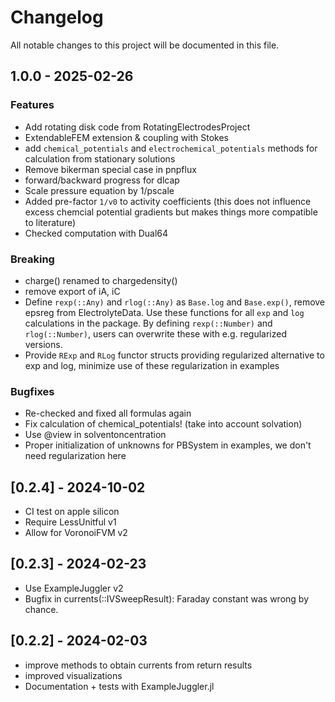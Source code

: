 # Changelog

All notable changes to this project will be documented in this file.

## 1.0.0 - 2025-02-26

### Features
- Add rotating disk code from RotatingElectrodesProject
- ExtendableFEM extension & coupling with Stokes
- add `chemical_potentials` and `electrochemical_potentials` methods for  calculation from stationary solutions
- Remove bikerman special case in pnpflux
- forward/backward progress for dlcap
- Scale pressure equation by 1/pscale
- Added pre-factor `1/v0` to activity coefficients (this does not influence excess chemcial potential gradients
  but makes things more compatible to literature)
- Checked computation with Dual64

### Breaking
- charge() renamed to chargedensity()
- remove export of iA, iC
- Define `rexp(::Any)` and `rlog(::Any)` as `Base.log` and `Base.exp()`, remove epsreg from ElectrolyteData.
  Use these functions for all `exp` and `log` calculations in the package.
  By defining `rexp(::Number)` and `rlog(::Number)`, users can overwrite these with e.g. regularized  versions.
- Provide `RExp` and `RLog` functor structs providing regularized alternative to exp and log, minimize use of these regularization in examples

### Bugfixes
- Re-checked and fixed all formulas again
- Fix calculation of chemical_potentials! (take into account solvation)
- Use @view in solventoncentration
- Proper initialization of unknowns for PBSystem in examples, we don't need regularization here

## [0.2.4] - 2024-10-02

- CI test on apple silicon
- Require LessUnitful v1
- Allow for VoronoiFVM v2

## [0.2.3] - 2024-02-23

- Use ExampleJuggler v2
- Bugfix in currents(::IVSweepResult): Faraday constant was wrong by chance.

## [0.2.2] - 2024-02-03

- improve methods to obtain currents from return results
- improved visualizations
- Documentation + tests with ExampleJuggler.jl
